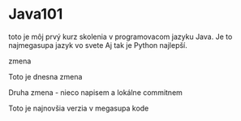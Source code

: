 # Java101

toto je môj prvý kurz skolenia v programovacom jazyku Java. Je to najmegasupa jazyk vo svete
Aj tak je Python najlepší.

zmena

Toto je dnesna zmena

Druha zmena - nieco napisem a lokálne commitnem

Toto je najnovšia verzia v megasupa kode
